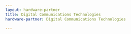 ```yaml
---
layout: hardware-partner
title: Digital Communications Technologies
hardware-partner: Digital Communications Technologies

---
```




